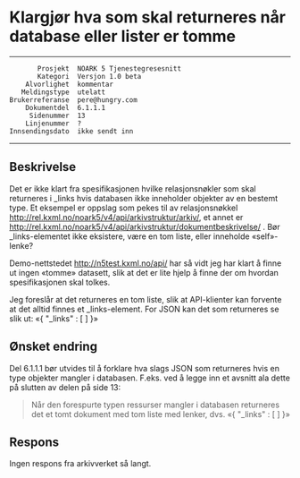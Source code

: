 Klargjør hva som skal returneres når database eller lister er tomme
===================================================================

 ------------------  ---------------------------------
           Prosjekt  NOARK 5 Tjenestegresesnitt
           Kategori  Versjon 1.0 beta
        Alvorlighet  kommentar
       Meldingstype  utelatt
    Brukerreferanse  pere@hungry.com
        Dokumentdel  6.1.1.1
         Sidenummer  13
        Linjenummer  ?
    Innsendingsdato  ikke sendt inn
 ------------------  ---------------------------------

Beskrivelse
-----------

Det er ikke klart fra spesifikasjonen hvilke relasjonsnøkler som skal
returneres i \_links hvis databasen ikke inneholder objekter av en
bestemt type.  Et eksempel er oppslag som pekes til av relasjonsnøkkel
http://rel.kxml.no/noark5/v4/api/arkivstruktur/arkiv/, et annet er
http://rel.kxml.no/noark5/v4/api/arkivstruktur/dokumentbeskrivelse/ .
Bør \_links-elementet ikke eksistere, være en tom liste, eller
inneholde «self»-lenke?

Demo-nettstedet http://n5test.kxml.no/api/ har så vidt jeg har klart å
finne ut ingen «tomme» datasett, slik at det er lite hjelp å finne der
om hvordan spesifikasjonen skal tolkes.

Jeg foreslår at det returneres en tom liste, slik at API-klienter kan
forvente at det alltid finnes et \_links-element.  For JSON kan det som
returneres se slik ut: «{ "\_links" : [ ] }»

Ønsket endring
--------------

Del 6.1.1.1 bør utvides til å forklare hva slags JSON som returneres
hvis en type objekter mangler i databasen.  F.eks. ved å legge inn et
avsnitt ala dette på slutten av delen på side 13:

> Når den forespurte typen ressurser mangler i databasen returneres
>  det et tomt dokument med tom liste med lenker, dvs. «{ "\_links" :
>  [ ] }»

Respons
-------

Ingen respons fra arkivverket så langt.
